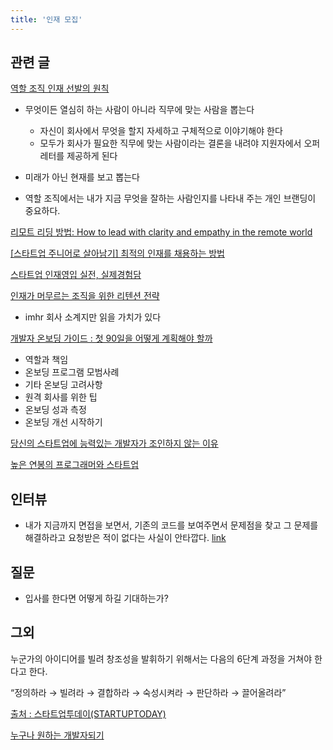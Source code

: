 ```yaml
---
title: '인재 모집'
---
```


## 관련 글

[역할 조직 인재 선발의 원칙](https://brunch.co.kr/@mobiinside/2509)

-   무엇이든 열심히 하는 사람이 아니라 직무에 맞는 사람을 뽑는다

    -   자신이 회사에서 무엇을 할지 자세하고 구체적으로 이야기해야 한다
    -   모두가 회사가 필요한 직무에 맞는 사람이라는 결론을 내려야 지원자에서 오퍼 레터를 제공하게 된다

-   미래가 아닌 현재를 보고 뽑는다
-   역할 조직에서는 내가 지금 무엇을 잘하는 사람인지를 나타내 주는 개인 브랜딩이 중요하다.

[리모트 리딩 방법: How to lead with clarity and empathy in the remote world](https://stackoverflow.blog/2020/11/05/how-to-lead-with-clarity-and-empathy-in-the-remote-world/?utm_source=Iterable&utm_medium=email&utm_campaign=the_overflow_newsletter)

[[스타트업 주니어로 살아남기] 최적의 인재를 채용하는 방법](https://www.mobiinside.co.kr/2021/02/16/startup-hr2/)

[스타트업 인재영입 실전, 실제경험담](https://brunch.co.kr/@mobiinside/2899)

[인재가 머무르는 조직을 위한 리텐션 전략](https://brunch.co.kr/@mobiinside/3195)

-   imhr 회사 소계지만 읽을 가치가 있다

[개발자 온보딩 가이드 : 첫 90일을 어떻게 계획해야 할까](https://news.hada.io/topic?id=4643&fbclid=IwAR2k7mMrGbRsaVarV0kQkISeAWd5yIZ4TRq9b1yhpuHCH2X8JtcidNwQA68)

-   역할과 책임
-   온보딩 프로그램 모범사례
-   기타 온보딩 고려사항
-   원격 회사를 위한 팁
-   온보딩 성과 측정
-   온보딩 개선 시작하기

[당신의 스타트업에 능력있는 개발자가 조인하지 않는 이유](https://www.itlab.co.kr/v7/?m=bbs&bid=lec&uid=24977)

[높은 연봉의 프로그래머와 스타트업](https://brokenwolf.tumblr.com/post/57330398319)

## 인터뷰

-   내가 지금까지 면접을 보면서, 기존의 코드를 보여주면서 문제점을 찾고 그 문제를 해결하라고 요청받은 적이 없다는 사실이 안타깝다. [link](https://hyunseob.github.io/2016/02/21/how-to-become-a-great-frontend-engineer/)

## 질문

-   입사를 한다면 어떻게 하길 기대하는가?

## 그외

누군가의 아이디어를 빌려 창조성을 발휘하기 위해서는 다음의 6단계 과정을 거쳐야 한다고 한다.

“정의하라 → 빌려라 → 결합하라 → 숙성시켜라 → 판단하라 → 끌어올려라”

[출처 : 스타트업투데이(STARTUPTODAY)](https://www.startuptoday.kr)

[누구나 원하는 개발자되기](https://blog.shiren.dev/2020-11-23/)
